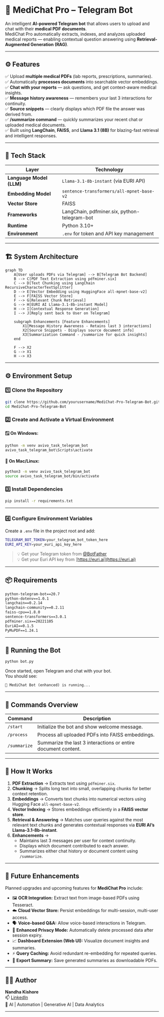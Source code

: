 # 🧠 MediChat Pro – Telegram Bot

An intelligent **AI-powered Telegram bot** that allows users to upload and chat with their **medical PDF documents**.  
MediChat Pro automatically extracts, indexes, and analyzes uploaded medical reports — enabling contextual question answering using **Retrieval-Augmented Generation (RAG)**.

---

## ⚙️ Features

✅ Upload **multiple medical PDFs** (lab reports, prescriptions, summaries).  
✅ Automatically **processes documents** into searchable vector embeddings.  
✅ **Chat with your reports** — ask questions, and get context-aware medical insights.  
✅ **Message history awareness** — remembers your last 3 interactions for continuity.  
✅ **Source snippets** — clearly displays which PDF file the answer was derived from.  
✅ **/summarize command** — quickly summarizes your recent chat or uploaded medical documents.  
✅ Built using **LangChain**, **FAISS**, and **Llama 3.1 (8B)** for blazing-fast retrieval and intelligent responses.

---

## 🧠 Tech Stack

| Layer | Technology |
|--------|-------------|
| **Language Model (LLM)** | `Llama-3.1-8b-instant` (via EURI API) |
| **Embedding Model** | `sentence-transformers/all-mpnet-base-v2` |
| **Vector Store** | FAISS |
| **Frameworks** | LangChain, pdfminer.six, python-telegram-bot |
| **Runtime** | Python 3.10+ |
| **Environment** | `.env` for token and API key management |

---

## 🏗️ System Architecture

```mermaid
graph TD
    A[User uploads PDFs via Telegram] --> B[Telegram Bot Backend]
    B --> C[PDF Text Extraction using pdfminer.six]
    C --> D[Text Chunking using LangChain RecursiveCharacterTextSplitter]
    D --> E[Vector Embedding using HuggingFace all-mpnet-base-v2]
    E --> F[FAISS Vector Store]
    F --> G[Relevant Chunk Retrieval]
    G --> H[EURI AI Llama-3.1-8b-instant Model]
    H --> I[Contextual Response Generation]
    I --> J[Reply sent back to User on Telegram]

    subgraph Enhancements [Feature Enhancements]
        X1[Message History Awareness - Retains last 3 interactions]
        X2[Source Snippets - Displays source document info]
        X3[Summarization Command - /summarize for quick insights]
    end

    F --> X2
    G --> X1
    H --> X3
```

---

## ⚙️ Environment Setup

### 1️⃣ Clone the Repository
```bash
git clone https://github.com/yourusername/MediChat-Pro-Telegram-Bot.git
cd MediChat-Pro-Telegram-Bot
```

### 2️⃣ Create and Activate a Virtual Environment

#### 🪟 On Windows:
```bash
python -m venv avivo_task_telegram_bot
avivo_task_telegram_bot\Scripts\activate
```

#### 🐧 On Mac/Linux:
```bash
python3 -m venv avivo_task_telegram_bot
source avivo_task_telegram_bot/bin/activate
```

### 3️⃣ Install Dependencies
```bash
pip install -r requirements.txt
```

---

### 4️⃣ Configure Environment Variables

Create a `.env` file in the project root and add:
```bash
TELEGRAM_BOT_TOKEN=your_telegram_bot_token_here
EURI_API_KEY=your_euri_api_key_here
```

> 💡 Get your Telegram token from [@BotFather](https://t.me/BotFather)  
> 💡 Get your Euri API key from [https://euri.ai](https://euri.ai)

---

## 📦 Requirements

```txt
python-telegram-bot==20.7
python-dotenv==1.0.1
langchain==0.2.14
langchain-community==0.2.11
faiss-cpu==1.8.0
sentence-transformers==3.0.1
pdfminer.six==20221105
EuriAI==0.1.5
PyMuPDF==1.24.1
```

---

## 🚀 Running the Bot

```bash
python bot.py
```

Once started, open Telegram and chat with your bot.  
You should see:
```
🚀 MediChat Bot (enhanced) is running...
```

---

## 🧩 Commands Overview

| Command | Description |
|----------|-------------|
| `/start` | Initialize the bot and show welcome message. |
| `/process` | Process all uploaded PDFs into FAISS embeddings. |
| `/summarize` | Summarize the last 3 interactions or entire document content. |

---

## 🧠 How It Works

1. **PDF Extraction** → Extracts text using `pdfminer.six`.  
2. **Chunking** → Splits long text into small, overlapping chunks for better context retention.  
3. **Embeddings** → Converts text chunks into numerical vectors using Hugging Face `all-mpnet-base-v2`.  
4. **Vector Indexing** → Stores embeddings efficiently in a **FAISS vector store**.  
5. **Retrieval & Answering** → Matches user queries against the most relevant text chunks and generates contextual responses via **EURI AI’s Llama-3.1-8b-instant**.  
6. **Enhancements** →  
   - Maintains last 3 messages per user for context continuity.  
   - Displays which document contributed to each answer.  
   - Summarizes either chat history or document content using `/summarize`.

---

## 🔮 Future Enhancements

Planned upgrades and upcoming features for **MediChat Pro** include:

- 🖼️ **OCR Integration:** Extract text from image-based PDFs using Tesseract.  
- ☁️ **Cloud Vector Store:** Persist embeddings for multi-session, multi-user access.  
- 🗣️ **Voice-based Q&A:** Allow voice-based interactions in Telegram.  
- 🔐 **Enhanced Privacy Mode:** Automatically delete processed data after session expiry.  
- 📈 **Dashboard Extension (Web UI):** Visualize document insights and summaries.  
- ⚡ **Query Caching:** Avoid redundant re-embedding for repeated queries.  
- 🧾 **Export Summary:** Save generated summaries as downloadable PDFs.

---

## 👨‍💻 Author

**Nandha Kishore**  
📫 [LinkedIn](https://www.linkedin.com/in/nandha-kishore-b35ba61a0/)  
🧠 AI | Automation | Generative AI | Data Analytics  

---

